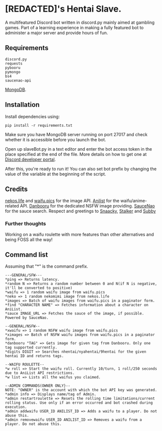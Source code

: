 # [REDACTED]'s Hentai Slave.
A multifeatured Discord bot written in discord.py mainly aimed at gambling games. Part of a learning experience in making a fully featured bot to administer a major server and provide hours of fun.

## Requirements
```
discord.py
requests
pybooru
pymongo
bs4
saucenao-api
```
[MongoDB](https://www.mongodb.com/try/download/community).



## Installation
Install dependencies using:
```
pip install -r requirements.txt
```
Make sure you have MongoDB server running on port 27017 and check whether it is accessible before you launch the bot.

Open up slaveBot.py in a text editor and enter the bot access token in the place specified at the end of the file. More details on how to get one at [Discord developer portal](https://discord.com/developers/docs/intro).

After this, you're ready to run it! You can also set bot prefix by changing the value of the variable at the beginning of the script. 


## Credits
[nekos.life](https://nekos.life) and [waifu.pics](https://waifu.pics) for the image API. [Anilist](https://anilist.co/) for the waifu/anime-related API. [Danbooru](https://danbooru.donmai.us/) for the dedicated NSFW image providing. [SauceNao](https://saucenao.com/) for the sauce search.
Respect and greetings to [Snaacky](https://github.com/snaacky), [Stalker](https://github.com/JesseyWhite) and [Subby](https://github.com/callmekory)

### Further thoughts
Working on a waifu roulette with more features than other alternatives and being FOSS all the way!


## Command list
Assuming that "\*" is the command prefix.
```
---GENERAL/SFW---
*ping => Returns latency.
*random N => Returns a random number between 0 and N(if N is negative, it'll be converted to positive)
*waifu => 1 random waifu image from waifu.pics
*neko => 1 random nekomimi image from nekos.life
*images => Batch of waifu images from waifu.pics in a paginator form.
*find "CHARACTER NAME" => Fetches information about a character on AniList.
*sauce IMAGE_URL => Fetches the sauce of the image, if possible. Powered by SauceNao.

--GENERAL/NSFW--
*xwaifu => 1 random NSFW waifu image from waifu.pics
*ximages => Batch of NSFW waifu images from waifu.pics in a paginator form.
*danbooru "TAG" => Gets image for given tag from Danbooru. Only one tag supported currently.
*digits DIGIT => Searches nhentai/nyahentai/9hentai for the given hentai ID and returns tags.

--WAIFU ROULETTE--
*w roll => Start the waifu roll. Currently 10/turn, 1 roll/250 seconds due to AniList API restrictions.
*w list => Lists all the waifus you claimed.

--ADMIN COMMANDS(OWNER ONLY}--
NOTE: "OWNER" is the account with which the bot API key was generated.
*admin info => Displays name/tag of Admin.
*admin restartroulette => Resets the rolling time limitations/current rolling status. Use only if an error occurred and bot crashed during execution.
*admin addwaifu USER_ID ANILIST_ID => Adds a waifu to a player. Do not abuse this.
*admin removewaifu USER_ID ANILIST_ID => Removes a waifu from a player. Do not abuse this.
```
